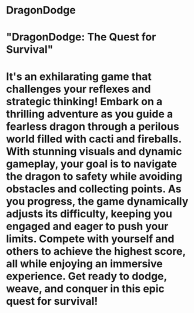 # DragonDodge
# "DragonDodge: The Quest for Survival"
# It's an exhilarating game that challenges your reflexes and strategic thinking! Embark on a thrilling adventure as you guide a fearless dragon through a perilous world filled with cacti and fireballs. With stunning visuals and dynamic gameplay, your goal is to navigate the dragon to safety while avoiding obstacles and collecting points. As you progress, the game dynamically adjusts its difficulty, keeping you engaged and eager to push your limits. Compete with yourself and others to achieve the highest score, all while enjoying an immersive experience. Get ready to dodge, weave, and conquer in this epic quest for survival!
